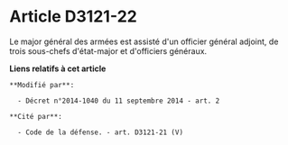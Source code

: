 # Article D3121-22

Le major général des armées est assisté d'un officier général adjoint, de trois sous-chefs d'état-major et d'officiers
généraux.

**Liens relatifs à cet article**

	**Modifié par**:

	  - Décret n°2014-1040 du 11 septembre 2014 - art. 2

	**Cité par**:

	  - Code de la défense. - art. D3121-21 (V)
